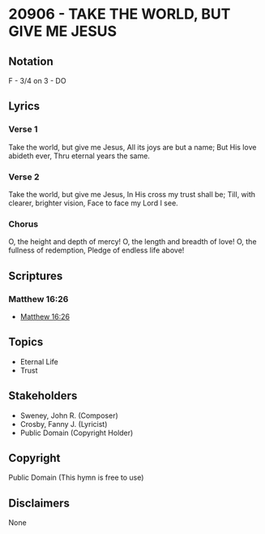 # 20906 - TAKE THE WORLD, BUT GIVE ME JESUS

## Notation

F - 3/4 on 3 - DO

## Lyrics

### Verse 1

Take the world, but give me Jesus, All its joys are but a name; But His love abideth ever, Thru eternal years the same.

### Verse 2

Take the world, but give me Jesus, In His cross my trust shall be; Till, with clearer, brighter vision, Face to face my Lord I see.

### Chorus

O, the height and depth of mercy! O, the length and breadth of love! O, the fullness of redemption, Pledge of endless life above!


## Scriptures

### Matthew 16:26

- [Matthew 16:26](https://www.biblegateway.com/passage/?search=Matthew%2016%3A26)


## Topics

- Eternal Life
- Trust

## Stakeholders

- Sweney, John R. (Composer)
- Crosby, Fanny J. (Lyricist)
- Public Domain (Copyright Holder)

## Copyright

Public Domain
(This hymn is free to use)

## Disclaimers

None

